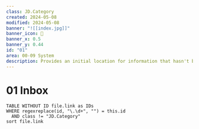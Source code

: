 ```yaml
---
class: JD.Category
created: 2024-05-08
modified: 2024-05-08
banner: "![[index.jpg]]"
banner_icon: 📇
banner_x: 0.5
banner_y: 0.44
id: "01"
area: 00-09 System
description: Provides an initial location for information that hasn't been categorized yet.
---
```


# 01 Inbox

```dataview
TABLE WITHOUT ID file.link as IDs
WHERE regexreplace(id, "\.\d+", "") = this.id
  AND class != "JD.Category"
sort file.link
```
